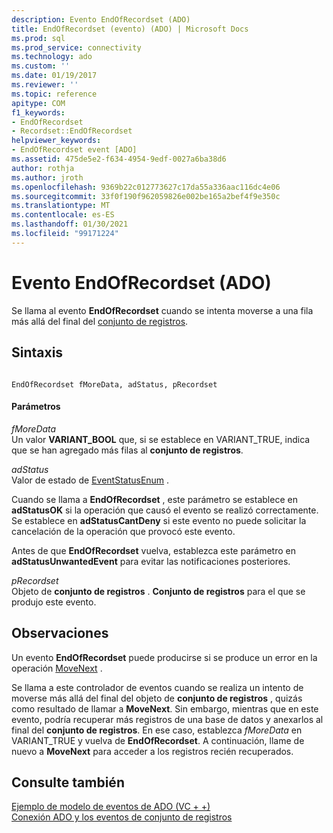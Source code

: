 ```yaml
---
description: Evento EndOfRecordset (ADO)
title: EndOfRecordset (evento) (ADO) | Microsoft Docs
ms.prod: sql
ms.prod_service: connectivity
ms.technology: ado
ms.custom: ''
ms.date: 01/19/2017
ms.reviewer: ''
ms.topic: reference
apitype: COM
f1_keywords:
- EndOfRecordset
- Recordset::EndOfRecordset
helpviewer_keywords:
- EndOfRecordset event [ADO]
ms.assetid: 475de5e2-f634-4954-9edf-0027a6ba38d6
author: rothja
ms.author: jroth
ms.openlocfilehash: 9369b22c012773627c17da55a336aac116dc4e06
ms.sourcegitcommit: 33f0f190f962059826e002be165a2bef4f9e350c
ms.translationtype: MT
ms.contentlocale: es-ES
ms.lasthandoff: 01/30/2021
ms.locfileid: "99171224"
---
```

# <a name="endofrecordset-event-ado"></a>Evento EndOfRecordset (ADO)
Se llama al evento **EndOfRecordset** cuando se intenta moverse a una fila más allá del final del [conjunto de registros](../../../ado/reference/ado-api/recordset-object-ado.md).  
  
## <a name="syntax"></a>Sintaxis  
  
```  
  
EndOfRecordset fMoreData, adStatus, pRecordset  
```  
  
#### <a name="parameters"></a>Parámetros  
 *fMoreData*  
 Un valor **VARIANT_BOOL** que, si se establece en VARIANT_TRUE, indica que se han agregado más filas al **conjunto de registros**.  
  
 *adStatus*  
 Valor de estado de [EventStatusEnum](../../../ado/reference/ado-api/eventstatusenum.md) .  
  
 Cuando se llama a **EndOfRecordset** , este parámetro se establece en **adStatusOK** si la operación que causó el evento se realizó correctamente. Se establece en **adStatusCantDeny** si este evento no puede solicitar la cancelación de la operación que provocó este evento.  
  
 Antes de que **EndOfRecordset** vuelva, establezca este parámetro en **adStatusUnwantedEvent** para evitar las notificaciones posteriores.  
  
 *pRecordset*  
 Objeto de **conjunto de registros** . **Conjunto de registros** para el que se produjo este evento.  
  
## <a name="remarks"></a>Observaciones  
 Un evento **EndOfRecordset** puede producirse si se produce un error en la operación [MoveNext](../../../ado/reference/ado-api/movefirst-movelast-movenext-and-moveprevious-methods-ado.md) .  
  
 Se llama a este controlador de eventos cuando se realiza un intento de moverse más allá del final del objeto de **conjunto de registros** , quizás como resultado de llamar a **MoveNext**. Sin embargo, mientras que en este evento, podría recuperar más registros de una base de datos y anexarlos al final del **conjunto de registros**. En ese caso, establezca *fMoreData* en VARIANT_TRUE y vuelva de **EndOfRecordset**. A continuación, llame de nuevo a **MoveNext** para acceder a los registros recién recuperados.  
  
## <a name="see-also"></a>Consulte también  
 [Ejemplo de modelo de eventos de ADO (VC + +)](../../../ado/reference/ado-api/ado-events-model-example-vc.md)   
 [Conexión ADO y los eventos de conjunto de registros](../../../ado/guide/data/ado-event-handler-summary.md)

